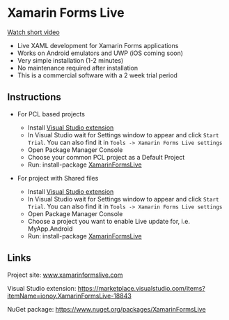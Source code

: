 # Xamarin Forms Live

[Watch short video](https://vimeo.com/220310011)

* Live XAML development for Xamarin Forms applications
* Works on Android emulators and UWP (iOS coming soon)
* Very simple installation (1-2 minutes)
* No maintenance required after installation
* This is a commercial software with a 2 week trial period

## Instructions

* For PCL based projects
  * Install [Visual Studio extension](https://marketplace.visualstudio.com/items?itemName=ionoy.XamarinFormsLive-18843)
  * In Visual Studio wait for Settings window to appear and click `Start Trial`. You can also find it in `Tools -> Xamarin Forms Live settings`
  * Open Package Manager Console
  * Choose your common PCL project as a Default Project  
  * Run: install-package [XamarinFormsLive](https://www.nuget.org/packages/XamarinFormsLive)
  
* For project with Shared files
  * Install [Visual Studio extension](https://marketplace.visualstudio.com/items?itemName=ionoy.XamarinFormsLive-18843)
  * In Visual Studio wait for Settings window to appear and click `Start Trial`. You can also find it in `Tools -> Xamarin Forms Live settings`
  * Open Package Manager Console
  * Choose a project you want to enable Live update for, i.e. MyApp.Android
  * Run: install-package [XamarinFormsLive](https://www.nuget.org/packages/XamarinFormsLive)
  
## Links

Project site: www.xamarinformslive.com

Visual Studio extension: https://marketplace.visualstudio.com/items?itemName=ionoy.XamarinFormsLive-18843

NuGet package: https://www.nuget.org/packages/XamarinFormsLive
